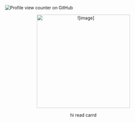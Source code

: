 ![Profile view counter on GitHub](https://komarev.com/ghpvc/?username=lemoniisyummy)
 <p align="center"> <img width="300" src="https://i.pinimg.com/736x/39/eb/9a/39eb9aede1571748e2ec46bf9c300b63.jpg"alt = ![image]>
 <p align="center"> hi read carrd  

